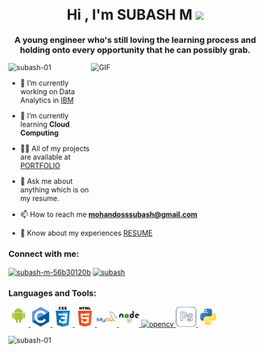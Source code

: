 <h1 align="center">Hi , I'm SUBASH M  <img src="https://media.giphy.com/media/hvRJCLFzcasrR4ia7z/giphy.gif" width="40"> </h1>
<h3 align="center">A young engineer who's still loving the learning process and holding onto every opportunity that he can possibly grab.</h3>
<img align="right" alt="GIF" width="340" height="290" src="https://d6f6d0kpz0gyr.cloudfront.net/uploads/images-archive/Blog/Gifs/coding.gif?raw=true" />

<p align="left"> <img src="https://komarev.com/ghpvc/?username=subash-01&label=Profile%20views&color=0e75b6&style=flat" alt="subash-01" /> </p>

- 🔭 I’m currently working on Data Analytics in [IBM](https://www.ibm.com/in-en/marketing/careereducation/bigdata-analytics/)

- 🌱 I’m currently learning **Cloud Computing**

- 👨‍💻 All of my projects are available at [PORTFOLIO](https://subashmohandoss.netlify.app/)

- 💬 Ask me about anything which is on my resume.

- 📫 How to reach me **mohandosssubash@gmail.com**

- 📄 Know about my experiences [RESUME](https://docs.google.com/document/d/1Xxk7uMSR2oDQkuQVK1kYYxATVqoD1U5G5zisEEkO0ao/edit?usp=sharing)

<h3 align="left">Connect with me:</h3>
<p align="left">
<a href="https://linkedin.com/in/subash-m-56b30120b" target="blank"><img align="center" src="https://raw.githubusercontent.com/rahuldkjain/github-profile-readme-generator/master/src/images/icons/Social/linked-in-alt.svg" alt="subash-m-56b30120b" height="30" width="40" /></a>
<a href="https://fb.com/subash" target="blank"><img align="center" src="https://raw.githubusercontent.com/rahuldkjain/github-profile-readme-generator/master/src/images/icons/Social/facebook.svg" alt="subash" height="30" width="40" /></a>
</p>

<h3 align="left">Languages and Tools:</h3>
<p align="left"> <a href="https://developer.android.com" target="_blank" rel="noreferrer"> <img src="https://raw.githubusercontent.com/devicons/devicon/master/icons/android/android-original-wordmark.svg" alt="android" width="40" height="40"/> </a> <a href="https://www.cprogramming.com/" target="_blank" rel="noreferrer"> <img src="https://raw.githubusercontent.com/devicons/devicon/master/icons/c/c-original.svg" alt="c" width="40" height="40"/> </a> <a href="https://www.w3schools.com/css/" target="_blank" rel="noreferrer"> <img src="https://raw.githubusercontent.com/devicons/devicon/master/icons/css3/css3-original-wordmark.svg" alt="css3" width="40" height="40"/> </a> <a href="https://www.w3.org/html/" target="_blank" rel="noreferrer"> <img src="https://raw.githubusercontent.com/devicons/devicon/master/icons/html5/html5-original-wordmark.svg" alt="html5" width="40" height="40"/> </a> <a href="https://www.mysql.com/" target="_blank" rel="noreferrer"> <img src="https://raw.githubusercontent.com/devicons/devicon/master/icons/mysql/mysql-original-wordmark.svg" alt="mysql" width="40" height="40"/> </a> <a href="https://nodejs.org" target="_blank" rel="noreferrer"> <img src="https://raw.githubusercontent.com/devicons/devicon/master/icons/nodejs/nodejs-original-wordmark.svg" alt="nodejs" width="40" height="40"/> </a> <a href="https://opencv.org/" target="_blank" rel="noreferrer"> <img src="https://www.vectorlogo.zone/logos/opencv/opencv-icon.svg" alt="opencv" width="40" height="40"/> </a> <a href="https://www.photoshop.com/en" target="_blank" rel="noreferrer"> <img src="https://raw.githubusercontent.com/devicons/devicon/master/icons/photoshop/photoshop-line.svg" alt="photoshop" width="40" height="40"/> </a> <a href="https://www.python.org" target="_blank" rel="noreferrer"> <img src="https://raw.githubusercontent.com/devicons/devicon/master/icons/python/python-original.svg" alt="python" width="40" height="40"/> </a> </p>

<p><img align="center" src="https://github-readme-streak-stats.herokuapp.com/?user=subash-01&" alt="subash-01" /></p>
